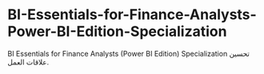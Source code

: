 # BI-Essentials-for-Finance-Analysts-Power-BI-Edition-Specialization
BI Essentials for Finance Analysts (Power BI Edition) Specialization تحسين علاقات العمل.
